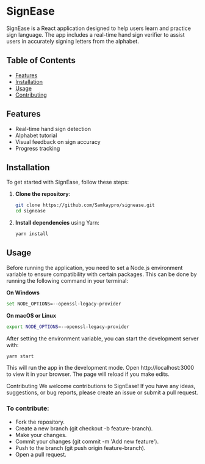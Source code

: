 # SignEase

SignEase is a React application designed to help users learn and practice sign language. The app includes a real-time hand sign verifier to assist users in accurately signing letters from the alphabet.

## Table of Contents

- [Features](#features)
- [Installation](#installation)
- [Usage](#usage)
- [Contributing](#contributing)

## Features

- Real-time hand sign detection
- Alphabet tutorial
- Visual feedback on sign accuracy
- Progress tracking


## Installation

To get started with SignEase, follow these steps:

1. **Clone the repository**:

    ```bash
    git clone https://github.com/Samkaypro/signease.git
    cd signease
    ```

2. **Install dependencies** using Yarn:

    ```bash
    yarn install
    ```

## Usage

Before running the application, you need to set a Node.js environment variable to ensure compatibility with certain packages. This can be done by running the following command in your terminal:

**On Windows**
 
 ```bash
 set NODE_OPTIONS=--openssl-legacy-provider
  ```
**On macOS or Linux**

```bash
export NODE_OPTIONS=--openssl-legacy-provider
```

After setting the environment variable, you can start the development server with:

 ```bash
 yarn start
 ```

This will run the app in the development mode. Open http://localhost:3000 to view it in your browser. The page will reload if you make edits.

Contributing
We welcome contributions to SignEase! If you have any ideas, suggestions, or bug reports, please create an issue or submit a pull request.

### To contribute:

- Fork the repository.
- Create a new branch (git checkout -b feature-branch).
- Make your changes.
- Commit your changes (git commit -m 'Add new feature').
- Push to the branch (git push origin feature-branch).
- Open a pull request.
